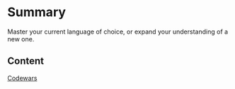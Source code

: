 # Summary

 Master your current language of choice, or expand your
understanding of a new one. 

## Content

[Codewars](http://www.codewars.com/?language=ruby)
